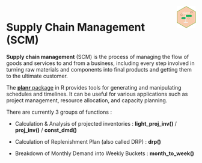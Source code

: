 <img src="/SCM/pic/planr.png" align="right" width="10%" />

# Supply Chain Management (SCM)

**Supply chain management** (SCM) is the process of managing the flow of goods and services to and from a business, including every step involved in turning raw materials and components into final products and getting them to the ultimate customer.

The [**planr** package](https://github.com/nguyennico/planr) in R provides tools for generating and manipulating schedules and timelines. It can be useful for various applications such as project management, resource allocation, and capacity planning. 

There are currently 3 groups of functions :

-   Calculation & Analysis of projected inventories : **light_proj_inv()** / **proj_inv()** / **const_dmd()**

-   Calculation of Replenishment Plan (also called DRP) : **drp()**

-   Breakdown of Monthly Demand into Weekly Buckets : **month_to_week()**
